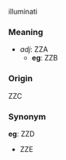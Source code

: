 illuminati
### Meaning
+ _adj_: ZZA
    + __eg__: ZZB

### Origin

ZZC

### Synonym

__eg__: ZZD

+ ZZE


